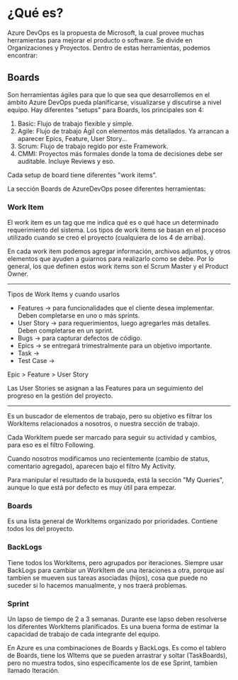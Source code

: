 # ¿Qué es?
Azure DevOps es la propuesta de Microsoft, la cual provee muchas herramientas para mejorar el producto o software.
Se divide en Organizaciones y Proyectos.
Dentro de estas herramientas, podemos encontrar:

## Boards
Son herramientas ágiles para que lo que sea que desarrollemos en el ámbito Azure DevOps pueda planificarse, visualizarse y discutirse a nivel equipo.
Hay diferentes "setups" para Boards, los principales son 4:
1) Basic: Flujo de trabajo flexible y simple.
2) Agile: Flujo de trabajo Ágil con elementos más detallados. Ya arrancan a aparecer Epics, Feature, User Story...
3) Scrum: Flujo de trabajo regido por este Framework.
4) CMMI: Proyectos más formales donde la toma de decisiones debe ser auditable. Incluye Reviews y eso.

Cada setup de board tiene diferentes "work items".

La sección Boards de AzureDevOps posee diferentes herramientas:

### Work Item
El work item es un tag que me indica qué es o qué hace un determinado requerimiento del sistema.
Los tipos de work items se basan en el proceso utilizado cuando se creó el proyecto (cualquiera de los 4 de arriba).

En cada work item podemos agregar información, archivos adjuntos, y otros elementos que ayuden a guiarnos para realizarlo como se debe.
Por lo general, los que definen estos work items son el Scrum Master y el Product Owner.

---

Tipos de Work Items y cuando usarlos

* Features -> para funcionalidades que el cliente desea implementar. Deben completarse en uno o más sprints.
* User Story -> para requerimientos, luego agregarles más detalles. Deben completarse en un sprint.
* Bugs -> para capturar defectos de código.
* Epics -> se entregará trimestralmente para un objetivo importante.
* Task ->
* Test Case ->

Epic > Feature > User Story

Las User Stories se asignan a las Features para un seguimiento del progreso en la gestión del proyecto.

---

Es un buscador de elementos de trabajo, pero su objetivo es filtrar los WorkItems relacionados a nosotros, o nuestra sección de trabajo.

Cada WorkItem puede ser marcado para seguir su actividad y cambios, para eso es el filtro Following.

Cuando nosotros modificamos uno recientemente (cambio de status, comentario agregado), aparecen bajo el filtro My Activity.

Para manipular el resultado de la busqueda, está la sección "My Queries", aunque lo que está por defecto es muy útil para empezar. 


### Boards

Es una lista general de WorkItems organizado por prioridades. Contiene todos los del proyecto.

### BackLogs

Tiene todos los WorkItems, pero agrupados por iteraciones.
Siempre usar BackLogs para cambiar un WorkItem de una iteraciones a otra, porque así tambien se mueven sus tareas asociadas (hijos), cosa que puede no suceder si lo hacemos manualmente, y nos traerá problemas.

### Sprint

Un lapso de tiempo de 2 a 3 semanas. Durante ese lapso deben resolverse los diferentes WorkItems planificados. Es una buena forma de estimar la capacidad de trabajo de cada integrante del equipo.

En Azure es una combinaciones de Boards y BackLogs. Es como el tablero de Boards, tiene los WItems que se pueden arrastrar y soltar (TaskBoards), pero no muestra todos, sino específicamente los de ese Sprint, tambien llamado Iteración. 





